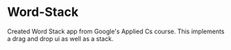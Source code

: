 # Word-Stack
Created Word Stack app from Google's Applied Cs course. This implements a drag and drop ui as well as a stack.
